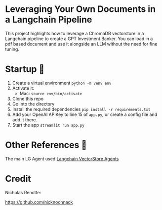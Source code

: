 # Leveraging Your Own Documents in a Langchain Pipeline
This project highlights how to leverage a ChromaDB vectorstore in a Langchain pipeline to create a GPT Investment Banker. You can load in a pdf based document and use it alongside an LLM without the need for fine tuning.

# Startup 🚀
1. Create a virtual environment `python -m venv env`
2. Activate it: 
   - Mac: `source env/bin/activate`
3. Clone this repo
4. Go into the directory
5. Install the required dependencies `pip install -r requirements.txt`
6. Add your OpenAI APIKey to line 15 of `app.py`, or create a config file and add it there.
7. Start the app `streamlit run app.py`  

# Other References 🔗
<p>The main LG Agent used:<a href="https://python.langchain.com/en/latest/modules/agents/toolkits/examples/vectorstore.html">Langchain VectorStore Agents
</a></p>

# Credit 
Nicholas Renotte:

https://github.com/nicknochnack 